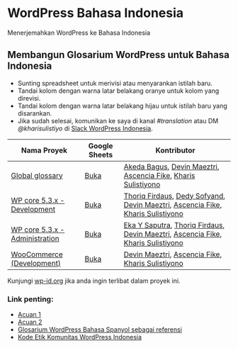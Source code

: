 # WordPress Bahasa Indonesia
Menerjemahkan WordPress ke Bahasa Indonesia

## Membangun Glosarium WordPress untuk Bahasa Indonesia

* Sunting spreadsheet untuk merivisi atau menyarankan istilah baru.
* Tandai kolom dengan warna latar belakang oranye untuk kolom yang direvisi.
* Tandai kolom dengan warna latar belakang hijau untuk istilah baru yang disarankan.
* Jika sudah selesai, komunikan ke saya di kanal _#translation_ atau DM _@kharisulistiyo_ di [Slack WordPress Indonesia](https://chat.wp-id.org). 

| Nama Proyek | Google Sheets | Kontributor |
| ------------- | ------------- | ------------- |
| [Global glossary](https://translate.wordpress.org/locale/id/default/glossary/)  | [Buka](https://docs.google.com/spreadsheets/d/1RPLlfcoOwJkXSUTtAo7g00-hyP7tznl935lQJwA9ME0/edit?usp=sharing)  | [Akeda Bagus](https://profiles.wordpress.org/akeda/),  [Devin Maeztri](https://devinmaeztri.com/), [Ascencia Fike](http://ascenciafike.com/), [Kharis Sulistiyono](https://kharis.risbl.co/) |
| [WP core 5.3.x - Development](https://translate.wordpress.org/projects/wp/dev/id/default/glossary/) | [Buka](https://docs.google.com/spreadsheets/d/1lP1HmdoKFG0_tpc6anhjbx78Lo-AA_6WcFVjmr_nk9g/edit?usp=sharing) | [Thoriq Firdaus](https://profiles.wordpress.org/tfirdaus/), [Dedy Sofyand](https://profiles.wordpress.org/sofyand/), [Devin Maeztri](https://devinmaeztri.com/), [Ascencia Fike](http://ascenciafike.com/), [Kharis Sulistiyono](https://kharis.risbl.co/) |
| [WP core 5.3.x - Administration](https://translate.wordpress.org/projects/wp/dev/admin/id/default/glossary/)  | [Buka](https://docs.google.com/spreadsheets/d/1lsZrwaLNcR8t5EteppYVvWzlYEw0rxJf-0C3AWRyuTE/edit?usp=sharing)  | [Eka Y Saputra](https://profiles.wordpress.org/ekajogja/), [Thoriq Firdaus](https://profiles.wordpress.org/tfirdaus/), [Devin Maeztri](https://devinmaeztri.com/), [Ascencia Fike](http://ascenciafike.com/), [Kharis Sulistiyono](https://kharis.risbl.co/) |
| [WooCommerce (Development)](https://translate.wordpress.org/projects/wp-plugins/woocommerce/dev/id/default/glossary/) | [Buka](https://docs.google.com/spreadsheets/d/19MVPnSPCopndQGh_1t3YCqIuQ5-hCWyd_8NNBj19yHQ/edit?usp=sharing) | [Devin Maeztri](https://devinmaeztri.com/), [Ascencia Fike](http://ascenciafike.com/), [Kharis Sulistiyono](https://kharis.risbl.co/) |

Kunjungi [wp-id.org](https://wp-id.org/category/terjemahan/) jika anda ingin terlibat dalam proyek ini. 

### Link penting: 

* [Acuan 1](https://docs.google.com/spreadsheets/d/1-Coz3zEHpPwsgcW0ZTe5SFeYqnMrPU6WxB2DyYD_HHg/edit#gid=0)
* [Acuan 2](https://docs.google.com/spreadsheets/d/1skiERLuSCepfWRkAS4sLa9PlddsjD6rhOxD4Ibob_DI/edit#gid=1322823941)
* [Glosarium WordPress Bahasa Spanyol sebagai referensi](https://translate.wordpress.org/locale/es/default/glossary/)
* [Kode Etik Komunitas WordPress Indonesia](https://wp-id.org/kode-etik-komunitas-wordpress-indonesia/)
